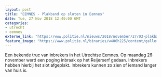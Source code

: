 ```yaml
---
layout: post
title: "EEMNES - Plakband op sloten in Eemnes"
date: Tue, 27 Nov 2018 12:40:00 GMT
categories: 
- utrecht 
- eemnes 
externe_link: "https://www.politie.nl/nieuws/2018/november/27/03-plakband-op-sloten-in-eemnes.html"
feature_image: "https://www.politie.nl/binaries/w400h225/content/gallery/politie/stockfotos/algemeen/inbreker-forceert-deur-met-koevoet.jpg"
---
```


Een bekende truc van inbrekers in het Utrechtse Eemnes. Op maandag 26 november werd een poging inbraak op het Reijerserf gedaan. Inbrekers hebben hierbij het slot afgeplakt. Inbrekers kunnen zo zien of iemand langer van huis is.
